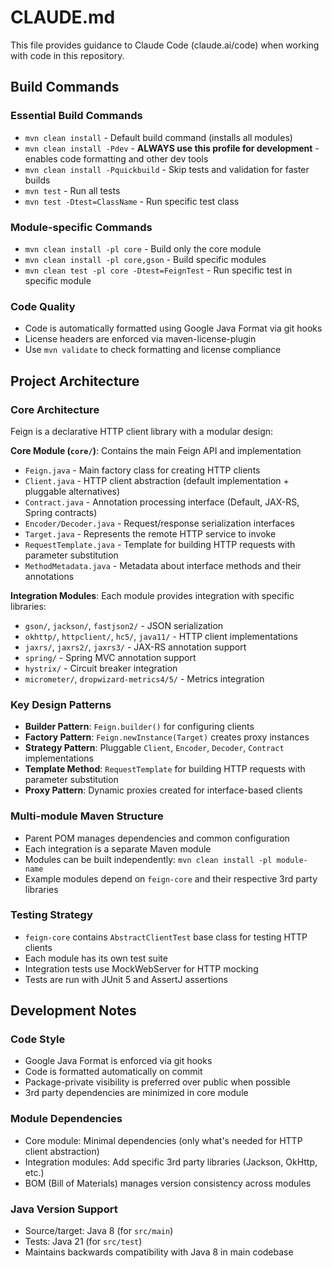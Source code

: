 # CLAUDE.md

This file provides guidance to Claude Code (claude.ai/code) when working with code in this repository.

## Build Commands

### Essential Build Commands
- `mvn clean install` - Default build command (installs all modules)
- `mvn clean install -Pdev` - **ALWAYS use this profile for development** - enables code formatting and other dev tools
- `mvn clean install -Pquickbuild` - Skip tests and validation for faster builds
- `mvn test` - Run all tests
- `mvn test -Dtest=ClassName` - Run specific test class

### Module-specific Commands
- `mvn clean install -pl core` - Build only the core module
- `mvn clean install -pl core,gson` - Build specific modules
- `mvn clean test -pl core -Dtest=FeignTest` - Run specific test in specific module

### Code Quality
- Code is automatically formatted using Google Java Format via git hooks
- License headers are enforced via maven-license-plugin
- Use `mvn validate` to check formatting and license compliance

## Project Architecture

### Core Architecture
Feign is a declarative HTTP client library with a modular design:

**Core Module (`core/`)**: Contains the main Feign API and implementation
- `Feign.java` - Main factory class for creating HTTP clients
- `Client.java` - HTTP client abstraction (default implementation + pluggable alternatives)
- `Contract.java` - Annotation processing interface (Default, JAX-RS, Spring contracts)
- `Encoder/Decoder.java` - Request/response serialization interfaces
- `Target.java` - Represents the remote HTTP service to invoke
- `RequestTemplate.java` - Template for building HTTP requests with parameter substitution
- `MethodMetadata.java` - Metadata about interface methods and their annotations

**Integration Modules**: Each module provides integration with specific libraries:
- `gson/`, `jackson/`, `fastjson2/` - JSON serialization
- `okhttp/`, `httpclient/`, `hc5/`, `java11/` - HTTP client implementations  
- `jaxrs/`, `jaxrs2/`, `jaxrs3/` - JAX-RS annotation support
- `spring/` - Spring MVC annotation support
- `hystrix/` - Circuit breaker integration
- `micrometer/`, `dropwizard-metrics4/5/` - Metrics integration

### Key Design Patterns
- **Builder Pattern**: `Feign.builder()` for configuring clients
- **Factory Pattern**: `Feign.newInstance(Target)` creates proxy instances
- **Strategy Pattern**: Pluggable `Client`, `Encoder`, `Decoder`, `Contract` implementations
- **Template Method**: `RequestTemplate` for building HTTP requests with parameter substitution
- **Proxy Pattern**: Dynamic proxies created for interface-based clients

### Multi-module Maven Structure
- Parent POM manages dependencies and common configuration
- Each integration is a separate Maven module
- Modules can be built independently: `mvn clean install -pl module-name`
- Example modules depend on `feign-core` and their respective 3rd party libraries

### Testing Strategy
- `feign-core` contains `AbstractClientTest` base class for testing HTTP clients
- Each module has its own test suite
- Integration tests use MockWebServer for HTTP mocking
- Tests are run with JUnit 5 and AssertJ assertions

## Development Notes

### Code Style
- Google Java Format is enforced via git hooks
- Code is formatted automatically on commit
- Package-private visibility is preferred over public when possible
- 3rd party dependencies are minimized in core module

### Module Dependencies
- Core module: Minimal dependencies (only what's needed for HTTP client abstraction)
- Integration modules: Add specific 3rd party libraries (Jackson, OkHttp, etc.)
- BOM (Bill of Materials) manages version consistency across modules

### Java Version Support
- Source/target: Java 8 (for `src/main`)
- Tests: Java 21 (for `src/test`)
- Maintains backwards compatibility with Java 8 in main codebase